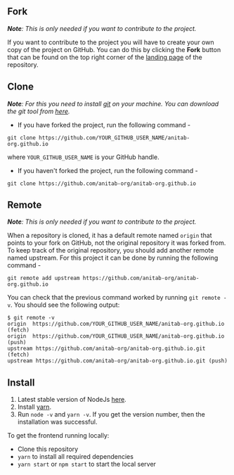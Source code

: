 ## Fork

_**Note**: This is only needed if you want to contribute to the project._

If you want to contribute to the project you will have to create your own copy of the project on GitHub. You can do this by clicking the
**Fork** button that can be found on the top right corner of the [landing page]([https://github.com/anitab-org/anitab-org.github.io]) of the repository.

## [](https://github.com/anitab-org/anitab-org.github.io/wiki/Fork,-Clone-&-Remote#clone)Clone

_**Note**: For this you need to install [git](https://git-scm.com/) on your machine. You can download the git tool from [here](https://git-scm.com/downloads)._

- If you have forked the project, run the following command -

`git clone https://github.com/YOUR_GITHUB_USER_NAME/anitab-org.github.io`

where `YOUR_GITHUB_USER_NAME` is your GitHub handle.

- If you haven't forked the project, run the following command -

`git clone https://github.com/anitab-org/anitab-org.github.io`

## [](https://github.com/anitab-org/anitab-org.github.io/wiki/Fork,-Clone-&-Remote#remote)Remote

_**Note**: This is only needed if you want to contribute to the project._

When a repository is cloned, it has a default remote named `origin` that points to your fork on GitHub, not the original repository it was forked from. To keep track of the original repository, you should add another remote named upstream. For this project it can be done by running the following command -

`git remote add upstream https://github.com/anitab-org/anitab-org.github.io`

You can check that the previous command worked by running `git remote -v`. You should see the following output:

```
$ git remote -v
origin  https://github.com/YOUR_GITHUB_USER_NAME/anitab-org.github.io (fetch)
origin  https://github.com/YOUR_GITHUB_USER_NAME/anitab-org.github.io (push)
upstream https://github.com/anitab-org/anitab-org.github.io.git (fetch)
upstream https://github.com/anitab-org/anitab-org.github.io.git (push)
```

## Install

1.  Latest stable version of NodeJs [here](https://nodejs.org/en/download/).
2.  Install [yarn](<[https://classic.yarnpkg.com/en/docs/install#windows-stable](https://classic.yarnpkg.com/en/docs/install#windows-stable)>).
3.  Run `node -v` and `yarn -v`. If you get the version number, then the installation was successful.

To get the frontend running locally:

- Clone this repository
- `yarn` to install all required dependencies
- `yarn start` or `npm start` to start the local server
